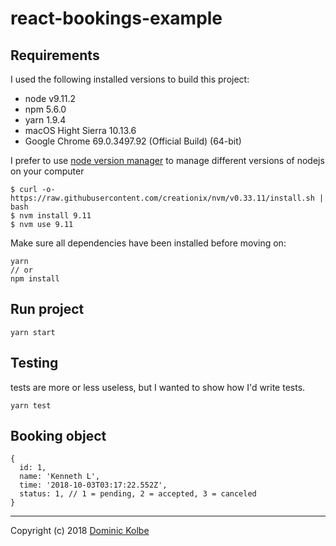# react-bookings-example


## Requirements
I used the following installed versions to build this project:

- node v9.11.2
- npm 5.6.0
- yarn 1.9.4
- macOS Hight Sierra 10.13.6
- Google Chrome 69.0.3497.92 (Official Build) (64-bit)

I prefer to use [node version manager](https://github.com/creationix/nvm) to manage different versions of nodejs on your computer
```
$ curl -o- https://raw.githubusercontent.com/creationix/nvm/v0.33.11/install.sh | bash
$ nvm install 9.11
$ nvm use 9.11
```

Make sure all dependencies have been installed before moving on:

```
yarn
// or
npm install
```


## Run project
```
yarn start
```

## Testing
tests are more or less useless, but I wanted to show how I'd write tests.

```
yarn test
```

## Booking object
```
{
  id: 1,
  name: 'Kenneth L',
  time: '2018-10-03T03:17:22.552Z',
  status: 1, // 1 = pending, 2 = accepted, 3 = canceled
}
```

---

Copyright (c) 2018 [Dominic Kolbe](https://dominickolbe.dk)
